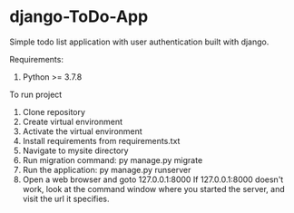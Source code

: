 # django-ToDo-App
Simple todo list application with user authentication built with django.

Requirements:
1) Python >= 3.7.8

To run project
1) Clone repository
2) Create virtual environment 
3) Activate the virtual environment
4) Install requirements from requirements.txt
5) Navigate to mysite directory
6) Run migration command: py manage.py migrate
7) Run the application: py manage.py runserver
8) Open a web browser and goto 127.0.0.1:8000 
    If 127.0.0.1:8000 doesn't work, look at the command window where you started the server, and visit the url it specifies.
